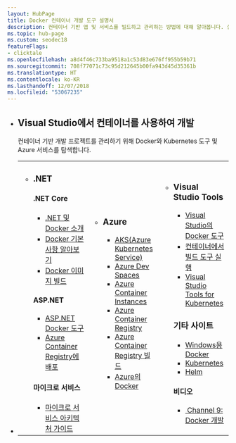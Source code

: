 ```yaml
---
layout: HubPage
title: Docker 컨테이너 개발 도구 설명서
description: 컨테이너 기반 앱 및 서비스를 빌드하고 관리하는 방법에 대해 알아봅니다. 설명서, 예제 코드, 자습서 등을 가져옵니다.
ms.topic: hub-page
ms.custom: seodec18
featureFlags:
- clicktale
ms.openlocfilehash: a8d4f46c733ba9518a1c53d83e676ff955b59b71
ms.sourcegitcommit: 708f77071c73c95d212645b00fa943d45d35361b
ms.translationtype: HT
ms.contentlocale: ko-KR
ms.lasthandoff: 12/07/2018
ms.locfileid: "53067235"
---
```

<div id="main" class="v2">
    <div class="container">
        <ul id="get-started1" class="noBullet">
            <li>
                <div class="container intro">
                    <h2 class="likeAnH1">Visual Studio에서 컨테이너를 사용하여 개발</h2>
                    <p>컨테이너 기반 개발 프로젝트를 관리하기 위해 Docker와 Kubernetes 도구 및 Azure 서비스를 탐색합니다.</p>
                </div>
            </li>
            <li>
                <table>
                    <tr>
                        <td width="33%">
                            <ul id="dotnet" class="cardsL">
                                <li>
                                    <div class="cardSize">
                                        <div class="cardPadding" style="padding-bottom: 0;">
                                            <div class="card">
                                                <div class="cardText">
                                                    <h3>.NET</h3>
                                                    <h4>.NET Core</h4>
                                                    <ul class="noBullet">
                                                        <li>
                                                            <a class="barLink" href="https://docs.microsoft.com/dotnet/core/docker/intro-net-docker"><img src="https://docs.microsoft.com/media/logos/logo_NETcore.svg" alt="">.NET 및 Docker 소개</a>
                                                        </li>
                                                        <li>
                                                            <a class="barLink" href="https://docs.microsoft.com/dotnet/core/docker/docker-basics-dotnet-core"><img src="https://docs.microsoft.com/media/logos/logo_docker.svg" alt="">Docker 기본 사항 알아보기</a>
                                                        </li>
                                                        <li>
                                                            <a class="barLink" href="https://docs.microsoft.com/dotnet/core/docker/building-net-docker-images"><img src="https://docs.microsoft.com/media/common/i_build.svg" alt="">Docker 이미지 빌드</a>
                                                        </li>
                                                    </ul>
                                                </div>
                                            </div>
                                        </div>
                                    </div>
                                    <div class="cardSize">
                                        <div class="cardPadding" style="padding-bottom: 0;">
                                            <div class="card">
                                                <div class="cardText">
                                                    <h4>ASP.NET</h4>
                                                    <ul class="noBullet">
                                                        <li><a class="barLink" href="https://docs.microsoft.com/aspnet/core/host-and-deploy/docker/visual-studio-tools-for-docker?view=aspnetcore-2.1"><img src="https://docs.microsoft.com/media/common/i_web.svg" alt="">ASP.NET Docker 도구</a></li>
                                                        <li><a class="barLink" href="https://docs.microsoft.com/azure/vs-azure-tools-docker-hosting-web-apps-in-docker"><img src="https://docs.microsoft.com/media/logos/logo_azure.svg" alt="">Azure Container Registry에 배포</a></li>
                                                    </ul>
                                                </div>
                                            </div>
                                        </div>
                                    </div>
                                    <div class="cardSize">
                                        <div class="cardPadding" style="padding-bottom: 0;">
                                            <div class="card">
                                                <div class="cardText">
                                                    <h4>마이크로 서비스</h4>
                                                    <ul class="noBullet">
                                                        <li><a class="barLink" href="https://docs.microsoft.com/dotnet/standard/containerized-lifecycle-architecture/"><img src="https://docs.microsoft.com/media/common/i_architecture.svg" alt="">마이크로 서비스 아키텍처 가이드</a></li>
                                                    </ul>
                                                </div>
                                            </div>
                                        </div>
                                    </div>
                                </li>
                            </ul>
                        </td>
                        <td>
                            <ul id="azure" class="cardsL">
                                <li>
                                    <div class="cardSize">
                                        <div class="cardPadding" style="padding-bottom: 0;">
                                            <div class="card">
                                                <div class="cardText">
                                                    <h3>Azure</h3>
                                                    <ul class="noBullet">
                                                        <li><a class="barLink" href="/azure/aks/"><img src="https://docs.microsoft.com/azure/media/index/ContainerService.svg" alt="">AKS(Azure Kubernetes Service)</a></li>
                                                        <li><a class="barLink" href="https://docs.microsoft.com/azure/dev-spaces/"><img src="media/AzureDevSpaceController_50x.svg" alt="">Azure Dev Spaces</a></li>
                                                        <li>
                                                            <a class="barLink" href="https://docs.microsoft.com/azure/container-instances/container-instances-tutorial-prepare-app">
                                                                <img src="https://docs.microsoft.com/azure/media/index/ContainerInstances.svg" alt="">Azure Container Instances</a>
                                                        </li>
                                                        <li>
                                                            <a class="barLink" href="https://docs.microsoft.com/azure/container-registry/">
                                                                <img src="https://docs.microsoft.com/azure/media/index/container-registry.svg" alt="">Azure Container Registry</a>
                                                        </li>
                                                        <li>
                                                            <a class="barLink" href="https://docs.microsoft.com/azure/container-registry/container-registry-tutorial-quick-build">
                                                                <img src="https://docs.microsoft.com/media/common/i_build.svg" alt="">Azure Container Registry 빌드</a>
                                                        </li>
                                                        <li>
                                                            <a class="barLink" href="https://docs.microsoft.com/azure/docker/">
                                                                <img src="https://docs.microsoft.com/media/logos/logo_docker.svg" alt="">Azure의 Docker</a>
                                                        </li>
                                                    </ul>
                                                </div>
                                            </div>
                                        </div>
                                    </div>
                                </li>
                            </ul>
                        </td>
                        <td>
                            <ul id="visualstudio" class="cardsL">
                                <li>
                                    <div class="cardSize">
                                        <div class="cardPadding" style="padding-bottom: 0;">
                                            <div class="card">
                                                <div class="cardText">
                                                    <h3>Visual Studio Tools</h3>
                                                    <ul class="noBullet">
                                                        <li><a class="barLink" href="/visualstudio/docker/"><img src="https://docs.microsoft.com/media/logos/logo_docker.svg" alt="">Visual Studio의 Docker 도구</a></li>
                                                        <li><a class="barLink" href="https://docs.microsoft.com/visualstudio/install/build-tools-container"><img src="https://docs.microsoft.com/media/common/i_build.svg" alt="">컨테이너에서 빌드 도구 실행</a></li>
                                                        <li><a class="barLink" href="/visualstudio/deployment/tutorial-kubernetes-tools"><img src="https://docs.microsoft.com/media/logos/logo_kubernetes.svg" alt="">Visual Studio Tools for Kubernetes</a></li>
                                                    </ul>
                                                </div>
                                            </div>
                                        </div>
                                    </div>
                                    <div class="cardSize">
                                        <div class="cardPadding" style="padding-bottom: 0;">
                                            <div class="card">
                                                <div class="cardText">
                                                    <h3>기타 사이트</h3>
                                                    <ul class="noBullet">
                                                        <li><a class="barLink" href="http://www.docker.com/docker-windows"><img src="https://docs.microsoft.com/media/logos/logo_docker.svg" alt="">Windows용 Docker</a></li>
                                                        <li><a class="barLink" href="https://kubernetes.io"><img src="https://docs.microsoft.com/media/logos/logo_kubernetes.svg" alt="">Kubernetes</a></li>
                                                        <li><a class="barLink" href="https://helm.sh"><img src="media/helm-logo.png" alt="">Helm</a></li>
                                                    </ul>
                                                </div>
                                            </div>
                                        </div>
                                    </div>
                                    <div class="cardSize">
                                        <div class="cardPadding" style="padding-bottom: 0;">
                                        <div class="card">
                                            <div class="cardText">
                                                <h4>비디오</h4>
                                                <ul class="noBullet">
                                                    <li>
                                                        <a class="barLink" href="https://channel9.msdn.com/Events/Visual-Studio/Visual-Studio-2017-Launch/T111">
                                                        <img src="https://docs.microsoft.com/media/common/i_video.svg" alt="">
Channel 9: Docker 개발 </a>
                                                </li>
                                            </ul>
                                        </div>
                                    </div>
                                </li>
                            </ul>
                        </td>
                    </tr>
                </table>
            </li>
        </ul>
    </div>
</div>
